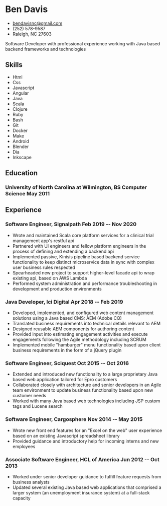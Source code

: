 <!-- The (first) h1 will be used as the <title> of the HTML page -->

# Ben Davis
- bendavisnc@gmail.com
- (252) 578-9587
- Raleigh, NC 27603

<!-- The paragraph after the h1 and ul and before the first h2 is optional. It
is intended to be used for a short summary. -->

Software Developer with professional experience working with Java based backend frameworks and technologies

## Skills

- Html
- Css
- Javascript
- Angular
- Java
- Scala
- Clojure
- Ruby
- Bash
- Git
- Docker
- Make
- Android 
- Blender
- Dia
- Inkscape

## Education

### <span>University of North Carolina at Wilmington, BS Computer Science</span> <span>May 2011</span>

## Experience

<!-- You have to wrap the "left" and "right" half of these headings in spans by
hand -->

### <span>Software Engineer, Signalpath</span> <span>Feb 2019 -- Nov 2020</span>

- Wrote and maintained Scala core platform services for a clinical trial management app's restful api
- Partnered with UI engineers and fellow platform engineers in the process of defining and extending a backend api
- Implemented passive, Kinisis pipeline based backend service functionality to keep distinct microservice data in sync with complex user business rules respected
- Spearheaded new project to support higher-level facade api to wrap existing api, based on AWS Lambda
- Performed system administration and performance troubleshooting in development and production environments

### <span>Java Developer, Ici Digital</span> <span>Apr 2018 -- Feb 2019</span>

- Developed, implemented, and configured web content management solutions using a Java based CMS: AEM (Adobe CQ)
- Translated business requirements into technical details relevant to AEM
- Designed reusable AEM components for authoring content
- Provided input into estimating engagement activities and execute engagements following the Agile methodology including SCRUM
- Implemented mobile "hamburger" menu functionality based upon client business requirements in the form of a jQuery plugin

### <span>Software Engineer, Sciquest</span> <span>Oct 2015 -- Oct 2016</span>

- Extended and introduced new functionality to a large proprietary Java based web application tailored for Epro customers
- Collaborated closely with architecture and senior developers in an Agile team environment to update business functionality based upon new customer needs
- Worked with many Java based web technologies including JSP custom tags and Lucene search

### <span>Software Engineer, Cargosphere</span> <span>Nov 2014 -- May 2015</span>

- Wrote new front end features for an "Excel on the web" user experience based on an existing Javascript spreadsheet library
- Provided guidance and introductory help for incoming interns and new employees

### <span> Associate Software Engineer, HCL of America</span> <span>Jun 2012 -- Oct 2013</span>

- Worked under senior developer guidance to fulfill feature requests from business analysts
- Updated several existing Java based web applications that comprised a larger system (an unemployment insurance system) at a full-stack capacity

